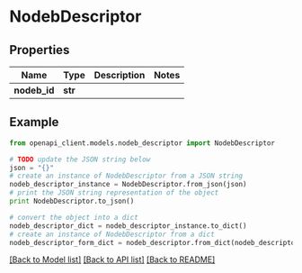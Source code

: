 # NodebDescriptor


## Properties

Name | Type | Description | Notes
------------ | ------------- | ------------- | -------------
**nodeb_id** | **str** |  | 

## Example

```python
from openapi_client.models.nodeb_descriptor import NodebDescriptor

# TODO update the JSON string below
json = "{}"
# create an instance of NodebDescriptor from a JSON string
nodeb_descriptor_instance = NodebDescriptor.from_json(json)
# print the JSON string representation of the object
print NodebDescriptor.to_json()

# convert the object into a dict
nodeb_descriptor_dict = nodeb_descriptor_instance.to_dict()
# create an instance of NodebDescriptor from a dict
nodeb_descriptor_form_dict = nodeb_descriptor.from_dict(nodeb_descriptor_dict)
```
[[Back to Model list]](../README.md#documentation-for-models) [[Back to API list]](../README.md#documentation-for-api-endpoints) [[Back to README]](../README.md)


